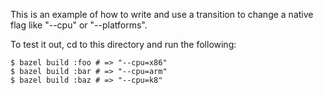 This is an example of how to write and use a transition to change a native flag like
"--cpu" or "--platforms".

To test it out, cd to this directory and run the following:
```
$ bazel build :foo # => "--cpu=x86"
$ bazel build :bar # => "--cpu=arm"
$ bazel build :baz # => "--cpu=k8"
```
